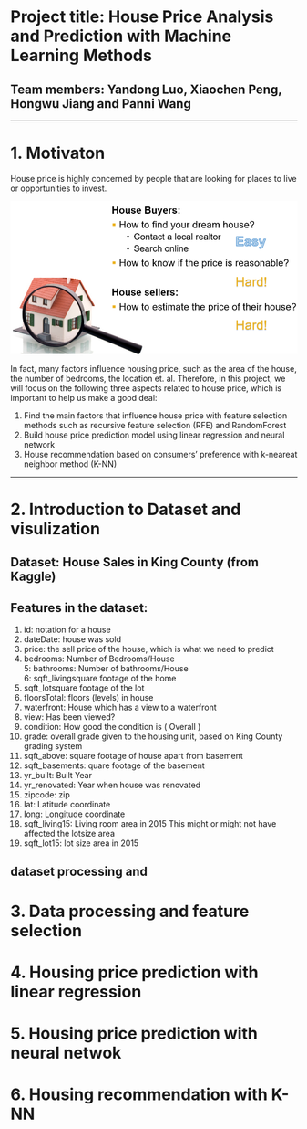 # Project title: House Price Analysis and Prediction with Machine Learning Methods
## Team members: Yandong Luo, Xiaochen Peng, Hongwu Jiang and Panni Wang

---
# 1. Motivaton
House price is highly concerned by people that are looking for places to live or opportunities to invest.  

![Image](Introduction.png)

In fact, many factors influence housing price, such as the area of the house, the number of bedrooms, the location et. al. Therefore, in this project, we will focus on the following three aspects related to house price, which is important to help us make a good deal:  
1. Find the main factors that influence house price with feature selection methods such as recursive feature selection (RFE) and RandomForest
2. Build house price prediction model using linear regression and neural network
3. House recommendation based on consumers’ preference with k-neareat neighbor method (K-NN)

---
# 2. Introduction to Dataset and visulization 
## Dataset: House Sales in King County (from Kaggle)
## Features in the dataset: 
1. id: notation for a house
2. dateDate: house was sold
3. price: the sell price of the house, which is what we need to predict
4. bedrooms: Number of Bedrooms/House  
5: bathrooms: Number of bathrooms/House  
6: sqft_livingsquare footage of the home  
7. sqft_lotsquare footage of the lot  
8. floorsTotal: floors (levels) in house  
9. waterfront: House which has a view to a waterfront  
10. view: Has been viewed?  
11. condition: How good the condition is ( Overall )  
12. grade: overall grade given to the housing unit, based on King County grading system  
13. sqft_above: square footage of house apart from basement  
14. sqft_basements: quare footage of the basement  
15. yr_built: Built Year  
16. yr_renovated: Year when house was renovated  
17. zipcode: zip  
18. lat: Latitude coordinate  
19. long: Longitude coordinate  
20. sqft_living15: Living room area in 2015 This might or might not have affected the lotsize area  
21. sqft_lot15: lot size area in 2015  

## dataset processing and 


# 3. Data processing and feature selection

# 4. Housing price prediction with linear regression

# 5. Housing price prediction with neural netwok

# 6. Housing recommendation with K-NN

